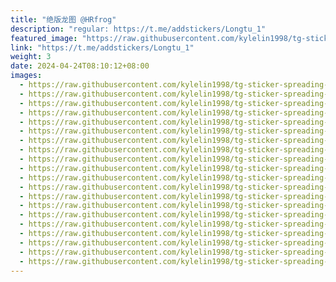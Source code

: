 ```yaml
---
title: "绝版龙图 @HRfrog"
description: "regular: https://t.me/addstickers/Longtu_1"
featured_image: "https://raw.githubusercontent.com/kylelin1998/tg-sticker-spreading-worldwide-images/main/img/95b7fb51-9f62-4568-bbaa-d6649866599b.jpg"
link: "https://t.me/addstickers/Longtu_1"
weight: 3
date: 2024-04-24T08:10:12+08:00
images:
  - https://raw.githubusercontent.com/kylelin1998/tg-sticker-spreading-worldwide-images/main/img/95b7fb51-9f62-4568-bbaa-d6649866599b.jpg
  - https://raw.githubusercontent.com/kylelin1998/tg-sticker-spreading-worldwide-images/main/img/9bb52d4a-a731-4193-bba0-2f6b9b3551cf.jpg
  - https://raw.githubusercontent.com/kylelin1998/tg-sticker-spreading-worldwide-images/main/img/187ad5df-8196-468b-b19d-91ecb04e535a.jpg
  - https://raw.githubusercontent.com/kylelin1998/tg-sticker-spreading-worldwide-images/main/img/d774fb61-054c-4503-a8c5-1334d4bad6c3.jpg
  - https://raw.githubusercontent.com/kylelin1998/tg-sticker-spreading-worldwide-images/main/img/e47a562b-d53d-4905-85a2-5fffaf4b9255.jpg
  - https://raw.githubusercontent.com/kylelin1998/tg-sticker-spreading-worldwide-images/main/img/be3f73f8-437a-487c-be8a-e252b546a697.jpg
  - https://raw.githubusercontent.com/kylelin1998/tg-sticker-spreading-worldwide-images/main/img/566238a1-fcc7-4184-a6e1-2427a2a0763d.jpg
  - https://raw.githubusercontent.com/kylelin1998/tg-sticker-spreading-worldwide-images/main/img/66521139-453c-4811-9b1c-2cef115ef28c.jpg
  - https://raw.githubusercontent.com/kylelin1998/tg-sticker-spreading-worldwide-images/main/img/a277ef9c-9c66-4409-9c50-4ad09dbe0deb.jpg
  - https://raw.githubusercontent.com/kylelin1998/tg-sticker-spreading-worldwide-images/main/img/cd6a1910-4c78-4f4e-964c-720ddd8a05ce.jpg
  - https://raw.githubusercontent.com/kylelin1998/tg-sticker-spreading-worldwide-images/main/img/4383d746-d459-4352-bd87-2c0747cc8e54.jpg
  - https://raw.githubusercontent.com/kylelin1998/tg-sticker-spreading-worldwide-images/main/img/c29123dd-612e-4c42-8be0-5d600319680b.jpg
  - https://raw.githubusercontent.com/kylelin1998/tg-sticker-spreading-worldwide-images/main/img/dabb2adc-2762-47c6-ae9e-f6db80762cc9.jpg
  - https://raw.githubusercontent.com/kylelin1998/tg-sticker-spreading-worldwide-images/main/img/b8418732-b7ef-4c89-b5af-f7f1e5fff3d9.jpg
  - https://raw.githubusercontent.com/kylelin1998/tg-sticker-spreading-worldwide-images/main/img/3d2ec60a-2523-4e61-a260-3302d8b6a44c.jpg
  - https://raw.githubusercontent.com/kylelin1998/tg-sticker-spreading-worldwide-images/main/img/5ba13c14-fb1c-4e91-b197-4f076939946d.jpg
  - https://raw.githubusercontent.com/kylelin1998/tg-sticker-spreading-worldwide-images/main/img/a88fc38c-99b1-4e06-8ef4-3624600b12bf.jpg
  - https://raw.githubusercontent.com/kylelin1998/tg-sticker-spreading-worldwide-images/main/img/17813e36-39d5-4d79-aa45-f8fdaf4f3943.jpg
  - https://raw.githubusercontent.com/kylelin1998/tg-sticker-spreading-worldwide-images/main/img/f183ea0f-99af-48ad-a544-4e51090a2f27.jpg
  - https://raw.githubusercontent.com/kylelin1998/tg-sticker-spreading-worldwide-images/main/img/4cb12ad1-b013-4e54-a99e-ad3ff5e8116d.jpg
---
```

